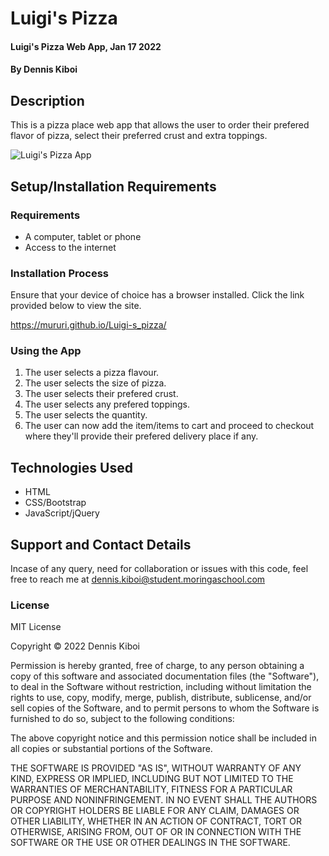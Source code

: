 # Luigi's Pizza
#### Luigi's Pizza Web App, Jan 17 2022 
#### By **Dennis Kiboi** 
## Description 
This is a pizza place web app that allows the user to order their prefered flavor of pizza, select their preferred crust and extra toppings.

![Luigi's Pizza App](assets/img/Luigi's-pizza-website.png)

## Setup/Installation Requirements 
### Requirements
* A computer, tablet or phone
* Access to the internet

### Installation Process 
Ensure that your device of choice has a browser installed.
Click the link provided below to view the site.

https://mururi.github.io/Luigi-s_pizza/

### Using the App
1. The user selects a pizza flavour.
2. The user selects the size of pizza.
2. The user selects their prefered crust.
3. The user selects any prefered toppings.
4. The user selects the quantity.
5. The user can now add the item/items to cart and proceed to checkout where they'll provide their prefered delivery place if any.

## Technologies Used 
* HTML
* CSS/Bootstrap
* JavaScript/jQuery

## Support and Contact Details
Incase of any query, need for collaboration or issues with this code, feel free to reach me at
dennis.kiboi@student.moringaschool.com

### License 
MIT License

Copyright &copy; 2022 Dennis Kiboi

Permission is hereby granted, free of charge, to any person obtaining a copy of this software and associated documentation files (the "Software"), to deal in the Software without restriction, including without limitation the rights to use, copy, modify, merge, publish, distribute, sublicense, and/or sell copies of the Software, and to permit persons to whom the Software is furnished to do so, subject to the following conditions:

The above copyright notice and this permission notice shall be included in all copies or substantial portions of the Software.

THE SOFTWARE IS PROVIDED "AS IS", WITHOUT WARRANTY OF ANY KIND, EXPRESS OR IMPLIED, INCLUDING BUT NOT LIMITED TO THE WARRANTIES OF MERCHANTABILITY, FITNESS FOR A PARTICULAR PURPOSE AND NONINFRINGEMENT. IN NO EVENT SHALL THE AUTHORS OR COPYRIGHT HOLDERS BE LIABLE FOR ANY CLAIM, DAMAGES OR OTHER LIABILITY, WHETHER IN AN ACTION OF CONTRACT, TORT OR OTHERWISE, ARISING FROM, OUT OF OR IN CONNECTION WITH THE SOFTWARE OR THE USE OR OTHER DEALINGS IN THE SOFTWARE.
